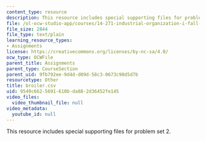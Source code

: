 ```yaml
---
content_type: resource
description: This resource includes special supporting files for problem set 2.
file: /ol-ocw-studio-app/courses/14-271-industrial-organization-i-fall-2005/9549c6625691610bda882d36452fe145_broiler.csv
file_size: 2844
file_type: text/plain
learning_resource_types:
- Assignments
license: https://creativecommons.org/licenses/by-nc-sa/4.0/
ocw_type: OCWFile
parent_title: Assignments
parent_type: CourseSection
parent_uid: 9fb792ee-9d4d-d09d-58c3-0673c90d5d7b
resourcetype: Other
title: broiler.csv
uid: 9549c662-5691-610b-da88-2d36452fe145
video_files:
  video_thumbnail_file: null
video_metadata:
  youtube_id: null
---
```

This resource includes special supporting files for problem set 2.